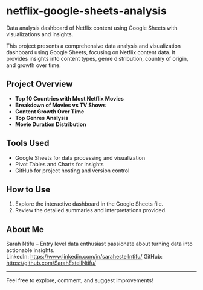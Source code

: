 # netflix-google-sheets-analysis
Data analysis dashboard of Netflix content using Google Sheets with visualizations and insights.

This project presents a comprehensive data analysis and visualization dashboard using Google Sheets, focusing on Netflix content data. It provides insights into content types, genre distribution, country of origin, and growth over time.

## Project Overview

- **Top 10 Countries with Most Netflix Movies**  
- **Breakdown of Movies vs TV Shows**  
- **Content Growth Over Time**  
- **Top Genres Analysis**  
- **Movie Duration Distribution**

## Tools Used

- Google Sheets for data processing and visualization  
- Pivot Tables and Charts for insights  
- GitHub for project hosting and version control

## How to Use

1. Explore the interactive dashboard in the Google Sheets file.  
2. Review the detailed summaries and interpretations provided.

## About Me

Sarah Ntifu – Entry level data enthusiast passionate about turning data into actionable insights.  
LinkedIn: https://www.linkedin.com/in/sarahestellntifu/
GitHub: https://github.com/SarahEstellNtifu/

---

Feel free to explore, comment, and suggest improvements!
